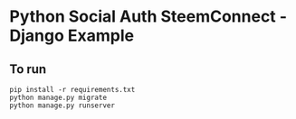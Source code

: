 # Python Social Auth SteemConnect - Django Example

## To run

    pip install -r requirements.txt 
    python manage.py migrate
    python manage.py runserver


